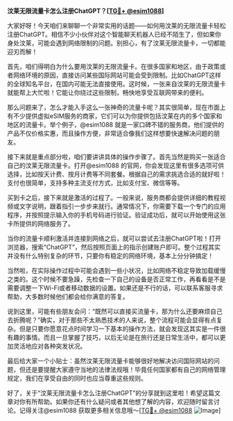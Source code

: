 **汶莱无限流量卡怎么注册ChatGPT？[[TG💪+ @esim1088](https://t.me/s/esim1088)]**

大家好呀！今天咱们来聊聊一个非常实用的话题——如何用汶莱的无限流量卡轻松注册ChatGPT。相信不少小伙伴对这个智能聊天机器人已经不陌生了，但如果你身处汶莱，可能会遇到网络限制的问题。别担心，有了汶莱无限流量卡，一切都能迎刃而解！

首先，咱们得明白为什么要用汶莱的无限流量卡。在很多国家和地区，由于政策或者网络环境的原因，直接访问某些国际网站可能会受到限制。比如ChatGPT这样的全球知名平台，在国内可能无法直接使用。这时候，一张来自汶莱的无限流量卡就能帮上大忙啦！它能让你绕过这些限制，畅快地享受互联网带来的便利。

那么问题来了，怎么才能入手这么一张神奇的流量卡呢？其实很简单，现在市面上有不少提供虚拟eSIM服务的商家，它们可以为你提供包括汶莱在内的多个国家和地区的流量卡。举个例子，@esim1088 就是一家口碑不错的服务商，他们提供的产品不仅价格实惠，而且操作方便，非常适合像我们这样想要快速解决问题的朋友。

接下来就是重点部分啦，咱们要讲讲具体的操作步骤了。首先当然是购买一张适合自己的汶莱无限流量卡。打开@esim1088 的官网，你会发现这里有很多选项可供选择，比如按天计费、按月计费等不同套餐。根据自己的需求挑选合适的就好啦！支付也很简单，支持多种主流支付方式，比如支付宝、微信等等。

买到卡之后，接下来就是激活的过程了。一般来说，服务商都会提供详细的教程视频或文字说明，跟着指引一步步来就行。通常情况下，你需要下载一个专门的应用程序，并按照提示输入你的手机号码进行验证。验证成功后，就可以开始使用这张卡所提供的网络服务了。

当你的流量卡顺利激活并连接到网络之后，就可以尝试去注册ChatGPT啦！打开浏览器，搜索“ChatGPT”，然后按照页面上的指示创建账户即可。整个过程其实并没有什么特别复杂的环节，只要你有稳定的网络环境，基本上分分钟搞定！

当然啦，在实际操作过程中可能会遇到一些小状况，比如网络不稳定导致加载缓慢之类的。这个时候不要急躁，先检查一下自己的设备是否正常工作，再看看是不是需要调整一下Wi-Fi或者移动数据的设置。如果还是不行的话，可以联系客服寻求帮助，大多数时候他们都会给你满意的答复。

说到这里，可能有些朋友会问：“既然可以直接买流量卡，那为什么还要麻烦自己去折腾呢？”确实，对于那些不太熟悉技术的人来说，整个流程可能会显得有点复杂。但是只要你愿意花点时间学习一下基本的操作方法，就会发现这其实是一件很有趣的事情。而且一旦掌握了技巧，以后无论是在旅行还是日常生活中，都可以更加灵活地应对各种突发状况。

最后给大家一个小贴士：虽然汶莱无限流量卡能够很好地解决访问国际网站的问题，但还是要提醒大家遵守当地的法律法规哦！毕竟任何国家都有自己的网络管理规定，我们在享受自由的同时也应当尊重这些规则。

好了，关于“汶莱无限流量卡怎么注册ChatGPT”的分享就到这里啦！希望这篇文章对你有所帮助。如果你还有什么疑问或者其他想了解的内容，欢迎随时留言讨论。记得关注@esim1088 获取更多相关信息哦～[[TG💪+ @esim1088](https://t.me/s/esim1088) ![Image](https://i.postimg.cc/4NQfJmqS/Snipaste-2025-05-13-00-14-12.png)]